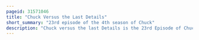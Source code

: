 ```yaml
---
pageid: 31571046
title: "Chuck Versus the Last Details"
short_summary: "23rd episode of the 4th season of Chuck"
description: "Chuck versus the last Details is the 23rd Episode of Chuck's fourth Season and the 77th overall Episode of the Series. The Episode was written by Henry Alonso Myers and kristin newman and directed by Peter Lauer. It originally aired on May 9, 2011."
---
```

